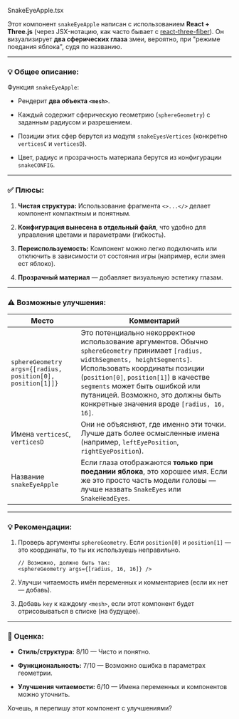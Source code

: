 SnakeEyeApple.tsx

Этот компонент `snakeEyeApple` написан с использованием **React + Three.js** (через JSX-нотацию, как часто бывает с [react-three-fiber](https://github.com/pmndrs/react-three-fiber)). Он визуализирует **два сферических глаза** змеи, вероятно, при "режиме поедания яблока", судя по названию.

---

### 💡 Общее описание:

Функция `snakeEyeApple`:

- Рендерит **два объекта `<mesh>`**.
    
- Каждый содержит сферическую геометрию (`sphereGeometry`) с заданным радиусом и разрешением.
    
- Позиции этих сфер берутся из модуля `snakeEyesVertices` (конкретно `verticesC` и `verticesD`).
    
- Цвет, радиус и прозрачность материала берутся из конфигурации `snakeCONFIG`.
    

---

### ✅ Плюсы:

1. **Чистая структура:** Использование фрагмента `<>...</>` делает компонент компактным и понятным.
    
2. **Конфигурация вынесена в отдельный файл**, что удобно для управления цветами и параметрами (гибкость).
    
3. **Переиспользуемость:** Компонент можно легко подключить или отключить в зависимости от состояния игры (например, если змея ест яблоко).
    
4. **Прозрачный материал** — добавляет визуальную эстетику глазам.
    

---

### ⚠️ Возможные улучшения:

|Место|Комментарий|
|---|---|
|`sphereGeometry args={[radius, position[0], position[1]]}`|Это потенциально некорректное использование аргументов. Обычно `sphereGeometry` принимает `[radius, widthSegments, heightSegments]`. Использовать координаты позиции (`position[0]`, `position[1]`) в качестве `segments` может быть ошибкой или путаницей. Возможно, это должны быть конкретные значения вроде `[radius, 16, 16]`.|
|Имена `verticesC`, `verticesD`|Они не объясняют, где именно эти точки. Лучше дать более осмысленные имена (например, `leftEyePosition`, `rightEyePosition`).|
|Название `snakeEyeApple`|Если глаза отображаются **только при поедании яблока**, это хорошее имя. Если же это просто часть модели головы — лучше назвать `SnakeEyes` или `SnakeHeadEyes`.|

---

### 💡 Рекомендации:

1. Проверь аргументы `sphereGeometry`. Если `position[0]` и `position[1]` — это координаты, то ты их используешь неправильно.
    
    ```tsx
    // Возможно, должно быть так:
    <sphereGeometry args={[radius, 16, 16]} />
    ```
    
2. Улучши читаемость имён переменных и комментариев (если их нет — добавь).
    
3. Добавь `key` к каждому `<mesh>`, если этот компонент будет отрисовываться в списке (на будущее).
    

---

### 🧠 Оценка:

- **Стиль/структура:** 8/10 — Чисто и понятно.
    
- **Функциональность:** 7/10 — Возможно ошибка в параметрах геометрии.
    
- **Улучшения читаемости:** 6/10 — Имена переменных и компонентов можно уточнить.
    

Хочешь, я перепишу этот компонент с улучшениями?